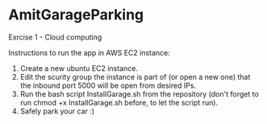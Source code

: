# AmitGarageParking
 Exrcise 1 - Cloud computing
 
 Instructions to run the app in AWS EC2 instance:
 1. Create a new ubuntu EC2 instance.
 2. Edit the scurity group the instance is part of (or open a new one) that the inbound port 5000 will be open from desired IPs.
 3. Run the bash script InstallGarage.sh from the repository (don't forget to run chmod +x InstallGarage.sh before, to let the script run).
 4. Safely park your car :)
